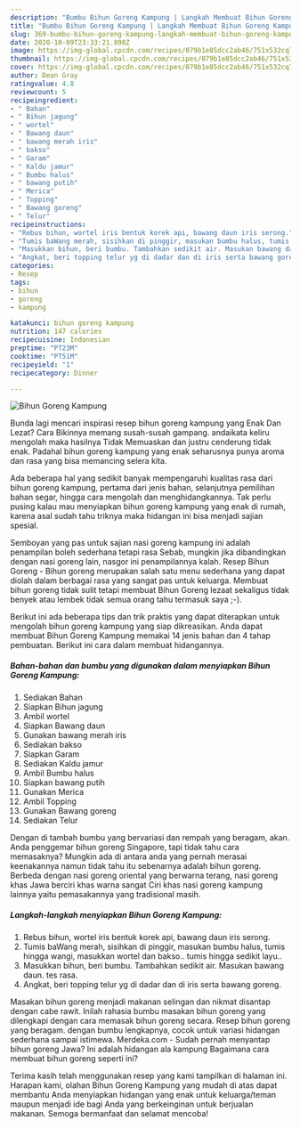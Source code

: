 ```yaml
---
description: "Bumbu Bihun Goreng Kampung | Langkah Membuat Bihun Goreng Kampung Yang Enak Dan Mudah"
title: "Bumbu Bihun Goreng Kampung | Langkah Membuat Bihun Goreng Kampung Yang Enak Dan Mudah"
slug: 369-bumbu-bihun-goreng-kampung-langkah-membuat-bihun-goreng-kampung-yang-enak-dan-mudah
date: 2020-10-09T23:33:21.898Z
image: https://img-global.cpcdn.com/recipes/079b1e85dcc2ab46/751x532cq70/bihun-goreng-kampung-foto-resep-utama.jpg
thumbnail: https://img-global.cpcdn.com/recipes/079b1e85dcc2ab46/751x532cq70/bihun-goreng-kampung-foto-resep-utama.jpg
cover: https://img-global.cpcdn.com/recipes/079b1e85dcc2ab46/751x532cq70/bihun-goreng-kampung-foto-resep-utama.jpg
author: Dean Gray
ratingvalue: 4.8
reviewcount: 5
recipeingredient:
- " Bahan"
- " Bihun jagung"
- " wortel"
- " Bawang daun"
- " bawang merah iris"
- " bakso"
- " Garam"
- " Kaldu jamur"
- " Bumbu halus"
- " bawang putih"
- " Merica"
- " Topping"
- " Bawang goreng"
- " Telur"
recipeinstructions:
- "Rebus bihun, wortel iris bentuk korek api, bawang daun iris serong."
- "Tumis baWang merah, sisihkan di pinggir, masukan bumbu halus, tumis hingga wangi, masukkan wortel dan bakso.. tumis hingga sedikit layu.."
- "Masukkan bihun, beri bumbu. Tambahkan sedikit air. Masukan bawang daun. tes rasa."
- "Angkat, beri topping telur yg di dadar dan di iris serta bawang goreng."
categories:
- Resep
tags:
- bihun
- goreng
- kampung

katakunci: bihun goreng kampung 
nutrition: 147 calories
recipecuisine: Indonesian
preptime: "PT23M"
cooktime: "PT51M"
recipeyield: "1"
recipecategory: Dinner

---
```



![Bihun Goreng Kampung](https://img-global.cpcdn.com/recipes/079b1e85dcc2ab46/751x532cq70/bihun-goreng-kampung-foto-resep-utama.jpg)

Bunda lagi mencari inspirasi resep bihun goreng kampung yang Enak Dan Lezat? Cara Bikinnya memang susah-susah gampang. andaikata keliru mengolah maka hasilnya Tidak Memuaskan dan justru cenderung tidak enak. Padahal bihun goreng kampung yang enak seharusnya punya aroma dan rasa yang bisa memancing selera kita.

Ada beberapa hal yang sedikit banyak mempengaruhi kualitas rasa dari bihun goreng kampung, pertama dari jenis bahan, selanjutnya pemilihan bahan segar, hingga cara mengolah dan menghidangkannya. Tak perlu pusing kalau mau menyiapkan bihun goreng kampung yang enak di rumah, karena asal sudah tahu triknya maka hidangan ini bisa menjadi sajian spesial.

Semboyan yang pas untuk sajian nasi goreng kampung ini adalah penampilan boleh sederhana tetapi rasa Sebab, mungkin jika dibandingkan dengan nasi goreng lain, nasgor ini penampilannya kalah. Resep Bihun Goreng - Bihun goreng merupakan salah satu menu sederhana yang dapat diolah dalam berbagai rasa yang sangat pas untuk keluarga. Membuat bihun goreng tidak sulit tetapi membuat Bihun Goreng lezaat sekaligus tidak benyek atau lembek tidak semua orang tahu termasuk saya ;-).


Berikut ini ada beberapa tips dan trik praktis yang dapat diterapkan untuk mengolah bihun goreng kampung yang siap dikreasikan. Anda dapat membuat Bihun Goreng Kampung memakai 14 jenis bahan dan 4 tahap pembuatan. Berikut ini cara dalam membuat hidangannya.

<!--inarticleads1-->

##### Bahan-bahan dan bumbu yang digunakan dalam menyiapkan Bihun Goreng Kampung:

1. Sediakan  Bahan
1. Siapkan  Bihun jagung
1. Ambil  wortel
1. Siapkan  Bawang daun
1. Gunakan  bawang merah iris
1. Sediakan  bakso
1. Siapkan  Garam
1. Sediakan  Kaldu jamur
1. Ambil  Bumbu halus
1. Siapkan  bawang putih
1. Gunakan  Merica
1. Ambil  Topping
1. Gunakan  Bawang goreng
1. Sediakan  Telur


Dengan di tambah bumbu yang bervariasi dan rempah yang beragam, akan. Anda penggemar bihun goreng Singapore, tapi tidak tahu cara memasaknya? Mungkin ada di antara anda yang pernah merasai keenakannya namun tidak tahu itu sebenarnya adalah bihun goreng. Berbeda dengan nasi goreng oriental yang berwarna terang, nasi goreng khas Jawa berciri khas warna sangat Ciri khas nasi goreng kampung lainnya yaitu pemasakannya yang tradisional masih. 

<!--inarticleads2-->

##### Langkah-langkah menyiapkan Bihun Goreng Kampung:

1. Rebus bihun, wortel iris bentuk korek api, bawang daun iris serong.
1. Tumis baWang merah, sisihkan di pinggir, masukan bumbu halus, tumis hingga wangi, masukkan wortel dan bakso.. tumis hingga sedikit layu..
1. Masukkan bihun, beri bumbu. Tambahkan sedikit air. Masukan bawang daun. tes rasa.
1. Angkat, beri topping telur yg di dadar dan di iris serta bawang goreng.


Masakan bihun goreng menjadi makanan selingan dan nikmat disantap dengan cabe rawit. Inilah rahasia bumbu masakan bihun goreng yang dilengkapi dengan cara memasak bihun goreng secara. Resep bihun goreng yang beragam. dengan bumbu lengkapnya, cocok untuk variasi hidangan sederhana sampai istimewa. Merdeka.com - Sudah pernah menyantap bihun goreng Jawa? Ini adalah hidangan ala kampung Bagaimana cara membuat bihun goreng seperti ini? 

Terima kasih telah menggunakan resep yang kami tampilkan di halaman ini. Harapan kami, olahan Bihun Goreng Kampung yang mudah di atas dapat membantu Anda menyiapkan hidangan yang enak untuk keluarga/teman maupun menjadi ide bagi Anda yang berkeinginan untuk berjualan makanan. Semoga bermanfaat dan selamat mencoba!
